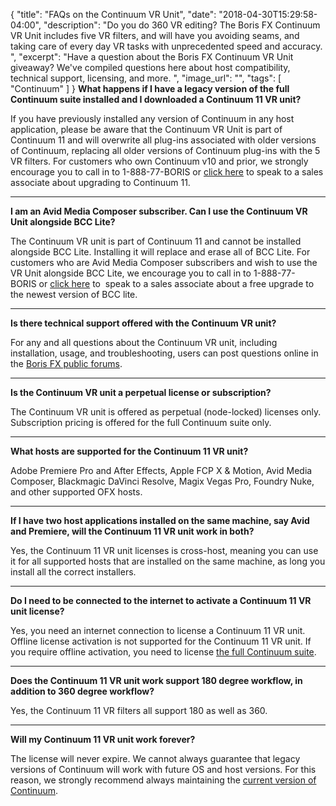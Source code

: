 {
  "title": "FAQs on the Continuum VR Unit",
  "date": "2018-04-30T15:29:58-04:00",
  "description": "Do you do 360 VR editing? The Boris FX Continuum VR Unit includes five VR filters, and will have you avoiding seams, and taking care of every day VR tasks with unprecedented speed and accuracy.   ",
  "excerpt": "Have a question about the Boris FX Continuum VR Unit giveaway? We've compiled questions here about host compatibility, technical support, licensing, and more.  ",
  "image_url": "",
  "tags": [
    "Continuum"
  ]
}
**What happens if I have a legacy version of the full Continuum suite installed and I downloaded a Continuum 11 VR unit?**

If you have previously installed any version of Continuum in any host application, please be aware that the Continuum VR Unit is part of Continuum 11 and will overwrite all plug-ins associated with older versions of Continuum, replacing all older versions of Continuum plug-ins with the 5 VR filters. For customers who own Continuum v10 and prior, we strongly encourage you to call in to 1-888-77-BORIS or [click here](/store/contact-us/) to speak to a sales associate about upgrading to Continuum 11.

<hr>

**I am an Avid Media Composer subscriber. Can I use the Continuum VR Unit alongside BCC Lite?**

The Continuum VR unit is part of Continuum 11 and cannot be installed alongside BCC Lite. Installing it will replace and erase all of BCC Lite. For customers who are Avid Media Composer subscribers and wish to use the VR Unit alongside BCC Lite, we encourage you to call in to 1-888-77-BORIS or [click here](/store/contact-us/) to  speak to a sales associate about a free upgrade to the newest version of BCC lite.

<hr>

**Is there technical support offered with the Continuum VR unit?**

For any and all questions about the Continuum VR unit, including installation, usage, and troubleshooting, users can post questions online in the [Boris FX public forums](https://forum.borisfx.com/c/continuum-11).

<hr>

**Is the Continuum VR unit a perpetual license or subscription?**

The Continuum VR unit is offered as perpetual (node-locked) licenses only. Subscription pricing is offered for the full Continuum suite only.

<hr>

**What hosts are supported for the Continuum 11 VR unit?**

Adobe Premiere Pro and After Effects, Apple FCP X & Motion, Avid Media Composer, Blackmagic DaVinci Resolve, Magix Vegas Pro, Foundry Nuke, and other supported OFX hosts.

<hr>

**If I have two host applications installed on the same machine, say Avid and Premiere, will the Continuum 11 VR unit work in both?**

Yes, the Continuum 11 VR unit licenses is cross-host, meaning you can use it for all supported hosts that are installed on the same machine, as long you install all the correct installers.

<hr>

**Do I need to be connected to the internet to activate a Continuum 11 VR unit license?**

Yes, you need an internet connection to license a Continuum 11 VR unit. Offline license activation is not supported for the Continuum 11 VR unit. If you require offline activation, you need to license [the full Continuum suite](/products/continuum/).

<hr>

**Does the Continuum 11 VR unit work support 180 degree workflow, in addition to 360 degree workflow?**

Yes, the Continuum 11 VR filters all support 180 as well as 360.

<hr>

**Will my Continuum 11 VR unit work forever?**

The license will never expire. We cannot always guarantee that legacy versions of Continuum will work with future OS and host versions. For this reason, we strongly recommend always maintaining the [current version of Continuum](/products/continuum/).
